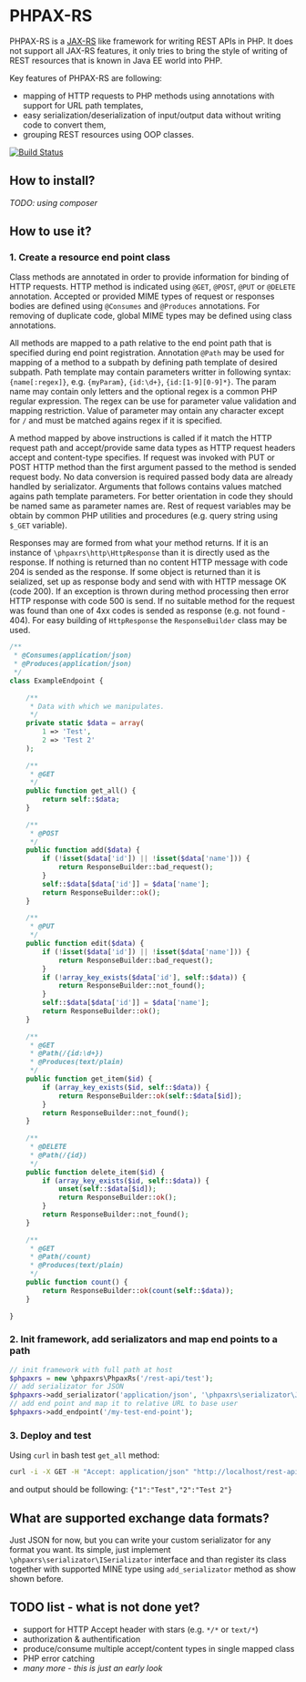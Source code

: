 PHPAX-RS
========

PHPAX-RS is a [JAX-RS](https://jax-rs-spec.java.net/) like framework for writing REST APIs in PHP. It does not support all JAX-RS features, it only tries to bring the style of writing of REST resources that is known in Java EE world into PHP.

Key features of PHPAX-RS are following:
- mapping of HTTP requests to PHP methods using annotations with support for URL path templates,
- easy serialization/deserialization of input/output data without writing code to convert them,
- grouping REST resources using OOP classes.

[![Build Status](https://travis-ci.org/nette/tracy.svg?branch=master)](https://travis-ci.org/freenetis/phpaxrs)

## How to install?

*TODO: using composer*

## How to use it?

### 1. Create a resource end point class

Class methods are annotated in order to provide information for binding of HTTP requests. HTTP method is indicated using `@GET`, `@POST`, `@PUT` or `@DELETE` annotation. Accepted or provided MIME types of request or responses bodies are defined using `@Consumes` and `@Produces` annotations. For removing of duplicate code, global MIME types may be defined using class annotations.

All methods are mapped to a path relative to the end point path that is specified during end point registration. Annotation `@Path` may be used for mapping of a method to a subpath by defining path template of desired subpath. Path template may contain parameters writter in following syntax: `{name[:regex]}`, e.g. `{myParam}`, `{id:\d+}`, `{id:[1-9][0-9]*}`. The param name may contain only letters and the optional regex is a common PHP regular expression. The regex can be use for parameter value validation and mapping restriction. Value of parameter may ontain any character except for `/` and must be matched agains regex if it is specified.

A method mapped by above instructions is called if it match the HTTP request path and accept/provide same data types as HTTP request headers accept and content-type specifies. If request was invoked with PUT or POST HTTP method than the first argument passed to the method is sended request body. No data conversion is required passed body data are already handled by serializator. Arguments that follows contains values matched agains path template parameters. For better orientation in code they should be named same as parameter names are. Rest of request variables may be obtain by common PHP utilities and procedures (e.g. query string using `$_GET` variable).

Responses may are formed from what your method returns. If it is an instance of `\phpaxrs\http\HttpResponse` than it is directly used as the response. If nothing is returned than no content HTTP message with code 204 is sended as the response. If some object is returned than it is seialized, set up as response body and send with with HTTP message OK (code 200). If an exception is thrown during method processing then error HTTP response with code 500 is send. If no suitable method for the request was found than one of 4xx codes is sended as response (e.g. not found - 404).
For easy building of `HttpResponse` the `ResponseBuilder` class may be used.


```php
/**
 * @Consumes(application/json)
 * @Produces(application/json)
 */
class ExampleEndpoint {
    
    /**
     * Data with which we manipulates.
     */
    private static $data = array(
        1 => 'Test',
        2 => 'Test 2'
    );
    
    /**
     * @GET
     */
    public function get_all() {
        return self::$data;
    }
    
    /**
     * @POST
     */
    public function add($data) {
        if (!isset($data['id']) || !isset($data['name'])) {
            return ResponseBuilder::bad_request();
        }
        self::$data[$data['id']] = $data['name'];
        return ResponseBuilder::ok();
    }
    
    /**
     * @PUT
     */
    public function edit($data) {
        if (!isset($data['id']) || !isset($data['name'])) {
            return ResponseBuilder::bad_request();
        }
        if (!array_key_exists($data['id'], self::$data)) {
            return ResponseBuilder::not_found();
        }
        self::$data[$data['id']] = $data['name'];
        return ResponseBuilder::ok();
    }
    
    /**
     * @GET
     * @Path(/{id:\d+})
     * @Produces(text/plain)
     */
    public function get_item($id) {
        if (array_key_exists($id, self::$data)) {
            return ResponseBuilder::ok(self::$data[$id]);
        }
        return ResponseBuilder::not_found();
    }
    
    /**
     * @DELETE
     * @Path(/{id})
     */
    public function delete_item($id) {
        if (array_key_exists($id, self::$data)) {
            unset(self::$data[$id]);
            return ResponseBuilder::ok();
        }
        return ResponseBuilder::not_found();
    }
    
    /**
     * @GET
     * @Path(/count)
     * @Produces(text/plain)
     */
    public function count() {
        return ResponseBuilder::ok(count(self::$data));
    }
    
}
```

### 2. Init framework, add serializators and map end points to a path

```php
// init framework with full path at host
$phpaxrs = new \phpaxrs\PhpaxRs('/rest-api/test');
// add serializator for JSON
$phpaxrs->add_serializator('application/json', '\phpaxrs\serializator\JsonSerializator');
// add end point and map it to relative URL to base user
$phpaxrs->add_endpoint('/my-test-end-point');
```

### 3. Deploy and test

Using `curl` in bash test `get_all` method:
```bash
curl -i -X GET -H "Accept: application/json" "http://localhost/rest-api/test/my-test-end-point"
```
and output should be following:
`{"1":"Test","2":"Test 2"}`

## What are supported exchange data formats?

Just JSON for now, but you can write your custom serializator for any format you want. Its simple, just implement `\phpaxrs\serializator\ISerializator` interface and than register its class together with supported MINE type using `add_serializator` method as show shown before.

## TODO list - what is not done yet?

- support for HTTP Accept header with stars (e.g. `*/*` or `text/*`)
- authorization & authentification
- produce/consume multiple accept/content types in single mapped class
- PHP error catching
- *many more - this is just an early look*

